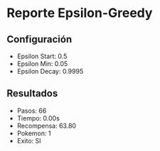 # Reporte Epsilon-Greedy
## Configuración
- Epsilon Start: 0.5
- Epsilon Min: 0.05
- Epsilon Decay: 0.9995

## Resultados
- Pasos: 66
- Tiempo: 0.00s
- Recompensa: 63.80
- Pokemon: 1
- Exito: SI
